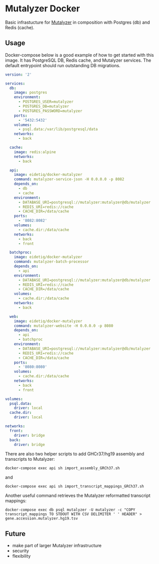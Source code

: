 # Mutalyzer Docker

Basic infrastucture for [Mutalyzer](https://mutalyzer.nl) in composition with
Postgres (db) and Redis (cache).

## Usage

Docker-compose below is a good example of how to get started with this image.
It has PostgreSQL DB, Redis cache, and Mutalyzer services.
The default entrypoint should run outstanding DB migrations.

```yaml
version: '2'

services:
  db:
    image: postgres
    environment:
      - POSTGRES_USER=mutalyzer
      - POSTGRES_DB=mutalyzer
      - POSTGRES_PASSWORD=mutalyzer
    ports:
      - '5432:5432'
    volumes:
      - psql.data:/var/lib/postgresql/data
    networks:
      - back

  cache:
    image: redis:alpine
    networks:
      - back

  api:
    image: eidetiq/docker-mutalyzer
    command: mutalyzer-service-json -H 0.0.0.0 -p 8082
    depends_on:
      - db
      - cache
    environment:
      - DATABASE_URI=postgresql://mutalyzer:mutalyzer@db/mutalyzer
      - REDIS_URI=redis://cache
      - CACHE_DIR=/data/cache
    ports:
      - '8082:8082'
    volumes:
      - cache.dir:/data/cache
    networks:
      - back
      - front

  batchproc:
    image: eidetiq/docker-mutalyzer
    command: mutalyzer-batch-processor
    depends_on:
      - api
    environment:
      - DATABASE_URI=postgresql://mutalyzer:mutalyzer@db/mutalyzer
      - REDIS_URI=redis://cache
      - CACHE_DIR=/data/cache
    volumes:
      - cache.dir:/data/cache
    networks:
      - back

  web:
    image: eidetiq/docker-mutalyzer
    command: mutalyzer-website -H 0.0.0.0 -p 8080
    depends_on:
      - api
      - batchproc
    environment:
      - DATABASE_URI=postgresql://mutalyzer:mutalyzer@db/mutalyzer
      - REDIS_URI=redis://cache
      - CACHE_DIR=/data/cache
    ports:
      - '8080:8080'
    volumes:
      - cache.dir:/data/cache
    networks:
      - back
      - front

volumes:
  psql.data:
    driver: local
  cache.dir:
    driver: local

networks:
  front:
    driver: bridge
  back:
    driver: bridge
```

There are also two helper scripts to add GHCr37/hg19 assembly and transcripts to Mutalyzer:

`docker-compose exec api sh import_assembly_GRCh37.sh`

and

`docker-compose exec api sh import_transcript_mappings_GRCh37.sh`

Another useful command retrieves the Mutalyzer reformatted transcript mappings:

`docker-compose exec db psql mutalyzer -U mutalyzer -c "COPY transcript_mappings TO STDOUT WITH CSV DELIMITER ' ' HEADER" > gene.accession.mutalyzer.hg19.tsv`


## Future

* make part of larger Mutalyzer infrastructure
* security
* flexibility
